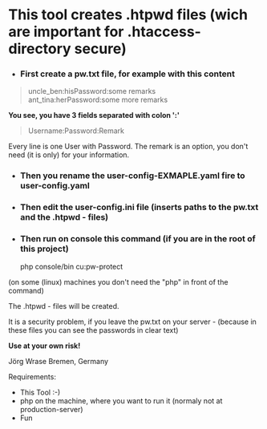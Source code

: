# This tool creates .htpwd files (wich are important for .htaccess-directory secure)

- ### First create a pw.txt file, for example with this content

> uncle_ben:hisPassword:some remarks  
> ant_tina:herPassword:some more remarks

**You see, you have 3 fields separated with colon ':'**

>Username:Password:Remark

Every line is one User with Password. The remark is an option, 
you don't need (it is only) for your information. 

- ### Then you rename the user-config-EXMAPLE.yaml fire to user-config.yaml

- ### Then edit the user-config.ini file (inserts paths to the pw.txt and the .htpwd - files)

- ### Then run on console this command (if you are in the root of this project)

    php console/bin cu:pw-protect

(on some (linux) machines you don't need the "php" in front of the command)

The .htpwd - files will be created.

It is a security problem, if you leave the pw.txt on your server - (because in these files
you can see the passwords in clear text)

**Use at your own risk!**

Jörg Wrase
Bremen, Germany

Requirements:
 - This Tool :-)
 - php on the machine, where you want to run it (normaly not at production-server)
 - Fun
